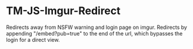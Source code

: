 # TM-JS-Imgur-Redirect
Redirects away from NSFW warning and login page on imgur.  Redirects by appending "/embed?pub=true" to the end of the url, which bypasses the login for a direct view.
